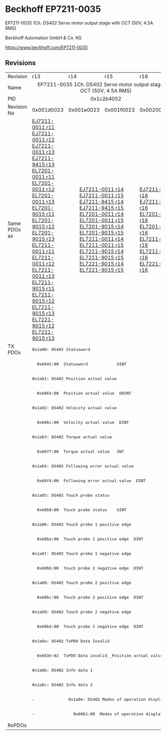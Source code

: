 # Beckhoff EP7211-0035

EP7211-0035 1Ch. DS402 Servo motor output stage with OCT (50V, 4.5A RMS)

Beckhoff Automation GmbH & Co. KG

https://www.beckhoff.com/EP7211-0035

## Revisions
<table>
<tr>
<td>Revision</td>
<td>r13</td>
<td>r14</td>
<td>r15</td>
<td>r16</td>
</tr>
<tr>
<td>Name</td>
<td colspan=4 align="center">EP7211-0035 1Ch. DS402 Servo motor output stage with OCT (50V, 4.5A RMS)</td>
</tr>
<tr>
<td>PID</td>
<td colspan=4 align="center">0x1c2b4052</td>
</tr>
<tr>
<td>Revision No</td>
<td>0x001d0023</td>
<td>0x001e0023</td>
<td>0x001f0023</td>
<td>0x00200023</td>
</tr>
<tr>
<td>Same PDOs as</td>
<td><a href="EJ7211-0011.md">EJ7211-0011 r11</a><br/><a href="EJ7211-0011.md">EJ7211-0011 r12</a><br/><a href="EJ7211-0011.md">EJ7211-0011 r13</a><br/><a href="EJ7211-9415.md">EJ7211-9415 r13</a><br/><a href="EL7201-0011.md">EL7201-0011 r11</a><br/><a href="EL7201-0011.md">EL7201-0011 r12</a><br/><a href="EL7201-0011.md">EL7201-0011 r13</a><br/><a href="EL7201-9015.md">EL7201-9015 r11</a><br/><a href="EL7201-9015.md">EL7201-9015 r12</a><br/><a href="EL7201-9015.md">EL7201-9015 r13</a><br/><a href="EL7211-0011.md">EL7211-0011 r11</a><br/><a href="EL7211-0011.md">EL7211-0011 r12</a><br/><a href="EL7211-0011.md">EL7211-0011 r13</a><br/><a href="EL7211-9015.md">EL7211-9015 r11</a><br/><a href="EL7211-9015.md">EL7211-9015 r12</a><br/><a href="EL7211-9015.md">EL7211-9015 r13</a><br/><a href="EL7221-9015.md">EL7221-9015 r12</a><br/><a href="EL7221-9015.md">EL7221-9015 r13</a></td>
<td colspan=2 align="center"><a href="EJ7211-0011.md">EJ7211-0011 r14</a><br/><a href="EJ7211-0011.md">EJ7211-0011 r15</a><br/><a href="EJ7211-9415.md">EJ7211-9415 r14</a><br/><a href="EJ7211-9415.md">EJ7211-9415 r15</a><br/><a href="EL7201-0011.md">EL7201-0011 r14</a><br/><a href="EL7201-0011.md">EL7201-0011 r15</a><br/><a href="EL7201-9015.md">EL7201-9015 r14</a><br/><a href="EL7201-9015.md">EL7201-9015 r15</a><br/><a href="EL7211-0011.md">EL7211-0011 r14</a><br/><a href="EL7211-0011.md">EL7211-0011 r15</a><br/><a href="EL7211-9015.md">EL7211-9015 r14</a><br/><a href="EL7211-9015.md">EL7211-9015 r15</a><br/><a href="EL7221-9015.md">EL7221-9015 r14</a><br/><a href="EL7221-9015.md">EL7221-9015 r15</a></td>
<td><a href="EJ7211-0011.md">EJ7211-0011 r16</a><br/><a href="EJ7211-9415.md">EJ7211-9415 r16</a><br/><a href="EL7201-0011.md">EL7201-0011 r16</a><br/><a href="EL7201-9015.md">EL7201-9015 r16</a><br/><a href="EL7211-0011.md">EL7211-0011 r16</a><br/><a href="EL7211-9015.md">EL7211-9015 r16</a><br/><a href="EL7221-9015.md">EL7221-9015 r16</a></td>
</tr>
<tr>
<td rowspan=26 valign=top>TX PDOs</td>
<td colspan=4 align="left"><pre>0x1a00: DS402 Statusword</pre></td>
<td></td>
</tr>
<tr>
<td colspan=4 align="left"><pre>  0x6041:00  Statusword            UINT</pre></td>
</tr>
<tr>
<td colspan=4 align="left"><pre>0x1a01: DS402 Position actual value</pre></td>
</tr>
<tr>
<td colspan=4 align="left"><pre>  0x6064:00  Position actual value  UDINT</pre></td>
</tr>
<tr>
<td colspan=4 align="left"><pre>0x1a02: DS402 Velocity actual value</pre></td>
</tr>
<tr>
<td colspan=4 align="left"><pre>  0x606c:00  Velocity actual value  DINT</pre></td>
</tr>
<tr>
<td colspan=4 align="left"><pre>0x1a03: DS402 Torque actual value</pre></td>
</tr>
<tr>
<td colspan=4 align="left"><pre>  0x6077:00  Torque actual value   INT</pre></td>
</tr>
<tr>
<td colspan=4 align="left"><pre>0x1a04: DS402 Following error actual value</pre></td>
</tr>
<tr>
<td colspan=4 align="left"><pre>  0x60f4:00  Following error actual value  DINT</pre></td>
</tr>
<tr>
<td colspan=4 align="left"><pre>0x1a05: DS402 Touch probe status</pre></td>
</tr>
<tr>
<td colspan=4 align="left"><pre>  0x60b9:00  Touch probe status    UINT</pre></td>
</tr>
<tr>
<td colspan=4 align="left"><pre>0x1a06: DS402 Touch probe 1 positive edge</pre></td>
</tr>
<tr>
<td colspan=4 align="left"><pre>  0x60ba:00  Touch probe 1 positive edge  DINT</pre></td>
</tr>
<tr>
<td colspan=4 align="left"><pre>0x1a07: DS402 Touch probe 1 negative edge</pre></td>
</tr>
<tr>
<td colspan=4 align="left"><pre>  0x60bb:00  Touch probe 1 negative edge  DINT</pre></td>
</tr>
<tr>
<td colspan=4 align="left"><pre>0x1a08: DS402 Touch probe 2 positive edge</pre></td>
</tr>
<tr>
<td colspan=4 align="left"><pre>  0x60bc:00  Touch probe 2 positive edge  DINT</pre></td>
</tr>
<tr>
<td colspan=4 align="left"><pre>0x1a09: DS402 Touch probe 2 negative edge</pre></td>
</tr>
<tr>
<td colspan=4 align="left"><pre>  0x60bd:00  Touch probe 2 negative edge  DINT</pre></td>
</tr>
<tr>
<td colspan=4 align="left"><pre>0x1a0a: DS402 TxPDO Data Invalid</pre></td>
</tr>
<tr>
<td colspan=4 align="left"><pre>  0x603e:02  TxPDO Data invalid__Position actual value  BOOL</pre></td>
</tr>
<tr>
<td colspan=4 align="left"><pre>0x1a0b: DS402 Info data 1</pre></td>
</tr>
<tr>
<td colspan=4 align="left"><pre>0x1a0c: DS402 Info data 2</pre></td>
</tr>
<tr>
<td><pre>-</pre></td>
<td colspan=3 align="left"><pre>0x1a0e: DS402 Modes of operation display</pre></td>
</tr>
<tr>
<td><pre>-</pre></td>
<td colspan=3 align="left"><pre>  0x6061:00  Modes of operation display  USINT</pre></td>
</tr>
<tr>
<td>RxPDOs</td>
<td colspan=4 align="left"></td>
</tr>
</table>

